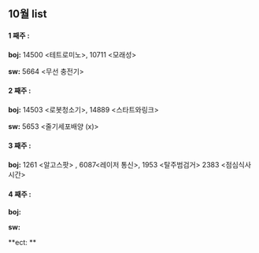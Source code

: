 ## 10월 list

#### **1 째주 :**
**boj:** 14500 <테트로미노>, 10711 <모래성>

**sw:** 5664 <무선 충전기>

#### **2 째주 :** 

**boj:**  14503 <로봇청소기>, 14889 <스타트와링크>

**sw:** 5653 <줄기세포배양 (x)>

#### **3 째주 :** 

**boj:**   1261 <알고스팟> , 6087<레이저 통신>,  1953 <탈주범검거> 2383 <점심식사시간>


#### **4 째주 :** 
**boj:**  

**sw:** 

**ect: ** 



